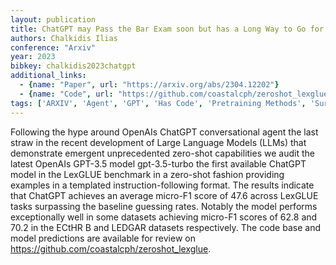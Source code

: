 ```yaml
---
layout: publication
title: ChatGPT may Pass the Bar Exam soon but has a Long Way to Go for the LexGLUE benchmark
authors: Chalkidis Ilias
conference: "Arxiv"
year: 2023
bibkey: chalkidis2023chatgpt
additional_links:
  - {name: "Paper", url: "https://arxiv.org/abs/2304.12202"}
  - {name: "Code", url: "https://github.com/coastalcph/zeroshot_lexglue"}
tags: ['ARXIV', 'Agent', 'GPT', 'Has Code', 'Pretraining Methods', 'Survey Paper']
---
```

Following the hype around OpenAIs ChatGPT conversational agent the last straw in the recent development of Large Language Models (LLMs) that demonstrate emergent unprecedented zero-shot capabilities we audit the latest OpenAIs GPT-3.5 model gpt-3.5-turbo the first available ChatGPT model in the LexGLUE benchmark in a zero-shot fashion providing examples in a templated instruction-following format. The results indicate that ChatGPT achieves an average micro-F1 score of 47.6 across LexGLUE tasks surpassing the baseline guessing rates. Notably the model performs exceptionally well in some datasets achieving micro-F1 scores of 62.8 and 70.2 in the ECtHR B and LEDGAR datasets respectively. The code base and model predictions are available for review on https://github.com/coastalcph/zeroshot_lexglue.
